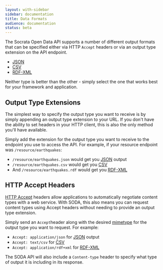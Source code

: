 ```yaml
---
layout: with-sidebar
sidebar: documentation 
title: Data Formats
audience: documentation
status: beta
---
```


The Socrata Open Data API supports a number of different output formats that can be specified either via HTTP `Accept` headers or via an output type extension on the API endpoint.

* [JSON](/docs/formats/json.hml)
* [CSV](/docs/formats/csv.html)
* [RDF-XML](/docs/formats/rdf-xml.html)

Neither type is better than the other - simply select the one that works best for your framework and application.

## Output Type Extensions

The simplest way to specify the output type you want to receive is by simply appending an output type extension to your URL. If you don't have the ability to set headers in your HTTP client, this is also the only method you'll have available.

Simply add the extension for the output type you want to receive to the endpoint you use to access the API. For example, if your resource endpoint was `/resource/earthquakes`:

* `/resource/earthquakes.json` would get you [JSON](/docs/formats/json.html) output
* `/resource/earthquakes.csv` would get you [CSV](/docs/formats/csv.html)
* And `/resource/earthquakes.rdf` would get you [RDF-XML](/docs/formats/rdf-xml.html)

## HTTP Accept Headers

[HTTP Accept](http://www.w3.org/Protocols/rfc2616/rfc2616-sec14.html) headers allow applications to automatically negotiate content types with a web service. With SODA, this also means you can request content types using Accept headers without needing to provide an output type extension.

Simply send an `Accept`header along with the desired [mimetype](http://en.wikipedia.org/wiki/Internet_media_type) for the output type you want to request. For example:

* `Accept: application/json` for [JSON](/docs/formats/json.html) output
* `Accept: text/csv` for [CSV](/docs/formats/csv.html)
*  `Accept: application/rdf+xml` for [RDF-XML](/docs/formats/rdf-xml.html)

The SODA API will also include a `Content-type` header to specify what type of output it is including in its response.

